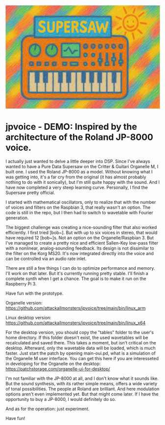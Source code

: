 ![](supersaw.jpg)

# jpvoice - DEMO: Inspired by the architecture of the Roland JP-8000 voice.

I actually just wanted to delve a little deeper into DSP. Since I've always wanted to have a Pure Data Supersaw on the Critter & Guitari Organelle M, I built one. I used the Roland JP-8000 as a model. Without knowing what I was getting into, it's a far cry from the original (it has almost probably nothing to do with it sonically), but I'm still quite happy with the sound. And I have now completed a very steep learning curve. Personally, I find the Supersaw pretty official.

I started with mathematical oscillators, only to realize that with the number of voices and filters on the Raspbian 3, that really wasn't an option. The code is still in the repo, but I then had to switch to wavetable with Fourier generation.

The biggest challenge was creating a nice-sounding filter that also worked efficiently. I first tried [bob~]. But with up to six voices in stereo, that would have required 12 [bob~]s. Not an option on the Organelle/Raspbian 3. But I've managed to create a pretty nice and efficient Sallen-Key low-pass filter with a nonlinear, analog-sounding feedback. Its design is not dissimilar to the filter on the Korg MS20. It's now integrated directly into the voice and can be controlled via an audio rate inlet.

There are still a few things I can do to optimize performance and memory. I'll work on that later. But it's currently running pretty stable. I'll finish a complete synth when I get a chance. The goal is to make it run on the Raspberry Pi 3.

Have fun with the prototype.

Organelle version: https://github.com/attackallmonsters/jpvoice/tree/main/bin/linux_arm

Linux desktop version: https://github.com/attackallmonsters/jpvoice/tree/main/bin/linux_x64

For the desktop version, you should copy the "tables" folder to the user's home directory. If this folder doesn't exist, the used wavetables will be recalculated and saved there. This takes a moment, but isn't critical on the desktop. Afterward, only the wavetable data will be loaded, which is much faster. Just start the patch by opening main-oui.pd, what is a simulation of the Organelle M user interface. You can get this here if you are interesseted in developing for the Organelle on the desktop: https://patchstorage.com/organelle-ui-for-desktop/

I'm not familiar with the JP-8000 at all, and I don't know what it sounds like. But the sound synthesis, with its rather simple means, offers a wide variety of tonal possibilities. The people at Roland are brilliant. And here modulation options aren't even implemented yet. But that might come later. If I have the opportunity to buy a JP-8000, I would definitely do so.

And as for the operation: just experiment.

Have fun!